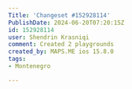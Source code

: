```yaml
---
Title: 'Changeset #152928114'
PublishDate: 2024-06-20T07:20:15Z
id: 152928114
user: Shendrin Krasniqi
comment: Created 2 playgrounds
created_by: MAPS.ME ios 15.8.0
tags:
- Montenegro

---
```

